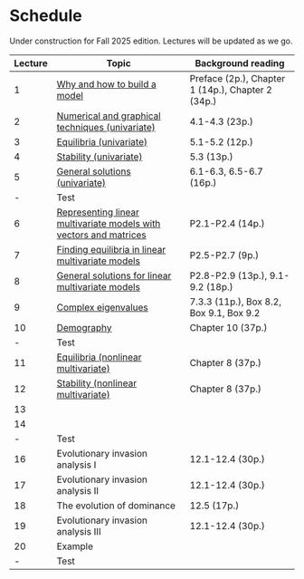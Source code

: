 # Schedule

Under construction for Fall 2025 edition. Lectures will be updated as we go.

| Lecture | Topic | Background reading |
| ------- | ----- | ------- |
| 1 | [Why and how to build a model](lecture-01.md) | Preface (2p.), Chapter 1 (14p.), Chapter 2 (34p.) |
| 2 | [Numerical and graphical techniques (univariate)](lecture-02.md) | 4.1-4.3 (23p.) |
| 3 | [Equilibria (univariate)](lecture-03.md) | 5.1-5.2 (12p.) |
| 4 | [Stability (univariate)](lecture-04.md) | 5.3 (13p.) |
| 5 | [General solutions (univariate)](lecture-05.md) | 6.1-6.3, 6.5-6.7 (16p.) |
| - | Test | |
| 6 | [Representing linear multivariate models with vectors and matrices](lecture-06.md) | P2.1-P2.4 (14p.) |
| 7 | [Finding equilibria in linear multivariate models](lecture-07.md) | P2.5-P2.7 (9p.) |
| 8 | [General solutions for linear multivariate models](lecture-08.md) | P2.8-P2.9 (13p.), 9.1-9.2 (18p.) |
| 9 | [Complex eigenvalues](lecture-09.md) | 7.3.3 (11p.), Box 8.2, Box 9.1, Box 9.2 |
| 10 | [Demography](lecture-10.md) | Chapter 10 (37p.) |
| - | Test | | 
| 11 | [Equilibria (nonlinear multivariate)](lecture-11.md) | Chapter 8 (37p.) |
| 12 | [Stability (nonlinear multivariate)](lecture-12.md) | Chapter 8 (37p.) |
| 13 | | |
| 14 | | |
| - | Test | | 
| 16 | Evolutionary invasion analysis I | 12.1-12.4 (30p.) |
| 17 | Evolutionary invasion analysis II | 12.1-12.4 (30p.) |
| 18 | The evolution of dominance | 12.5 (17p.) |
| 19 | Evolutionary invasion analysis III | 12.1-12.4 (30p.) |
| 20 | Example | |
| - | Test | | 
